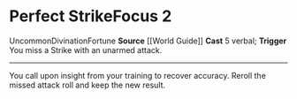 ﻿---
actions: '[reaction]'
area: null
bloodline: null
component:
- Verbal
cost: null
deity: null
domain: null
duration: null
element: null
heighten: null
heighten_level: '2'
id: '542'
lesson: null
level: '2'
mystery: null
name: Perfect Strike
patron_theme: null
range: null
rarity: Uncommon
requirement: null
saving_throw: null
school: Divination
source: '[[DATABASE/source/World Guide|World Guide]]'
target: null
tradition: null
trait:
- '[[DATABASE/trait/Divination|Divination]]'
- '[[DATABASE/trait/Fortune|Fortune]]'
- '[[DATABASE/trait/Uncommon|Uncommon]]'
trigger: You miss a Strike with an unarmed attack.
type: Focus

---
# Perfect Strike<span class="item-type">Focus 2</span>

<span class="trait-uncommon item-trait">Uncommon</span><span class="item-trait">Divination</span><span class="item-trait">Fortune</span>
**Source** [[World Guide]] 
**Cast** <span class="action-icon">5</span> verbal; **Trigger** You miss a Strike with an unarmed attack.

---
You call upon insight from your training to recover accuracy. Reroll the missed attack roll and keep the new result.